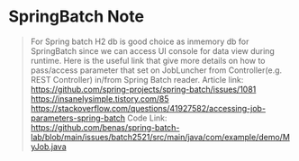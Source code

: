 # SpringBatch Note

> For Spring batch H2 db is good choice as inmemory db for SpringBatch since we can access UI console for data view during runtime.
> Here is the useful link that give more details on how to pass/access parameter that set on JobLuncher from Controller(e.g. REST Controller) in/from Spring Batch reader.
  Article link: https://github.com/spring-projects/spring-batch/issues/1081
                https://insanelysimple.tistory.com/85
                https://stackoverflow.com/questions/41927582/accessing-job-parameters-spring-batch
  Code Link: https://github.com/benas/spring-batch-lab/blob/main/issues/batch2521/src/main/java/com/example/demo/MyJob.java
>   
